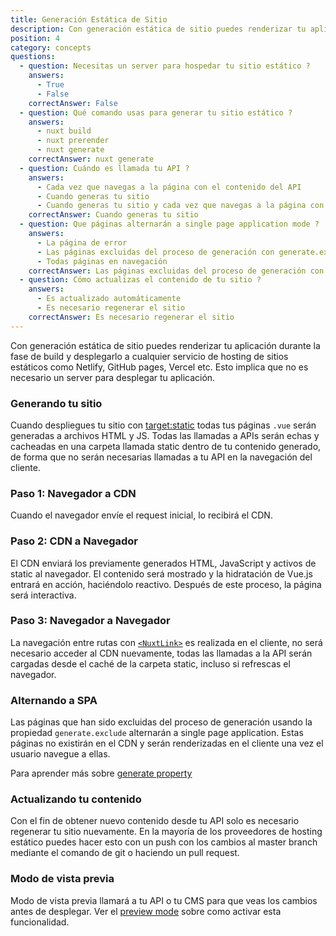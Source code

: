 ```yaml
---
title: Generación Estática de Sitio
description: Con generación estática de sitio puedes renderizar tu aplicación durante la fase de build y desplegarlo a cualquier servicio de hosting de sitios estáticos como Netlify, GitHub pages, Vercel etc.
position: 4
category: concepts
questions:
  - question: Necesitas un server para hospedar tu sitio estático ?
    answers:
      - True
      - False
    correctAnswer: False
  - question: Qué comando usas para generar tu sitio estático ?
    answers:
      - nuxt build
      - nuxt prerender
      - nuxt generate
    correctAnswer: nuxt generate
  - question: Cuándo es llamada tu API ?
    answers:
      - Cada vez que navegas a la página con el contenido del API
      - Cuando generas tu sitio
      - Cuando generas tu sitio y cada vez que navegas a la página con el contenido del API
    correctAnswer: Cuando generas tu sitio
  - question: Que páginas alternarán a single page application mode ?
    answers:
      - La página de error
      - Las páginas excluidas del proceso de generación con generate.excludes
      - Todas páginas en navegación
    correctAnswer: Las páginas excluidas del proceso de generación con generate.excludes
  - question: Cómo actualizas el contenido de tu sitio ?
    answers:
      - Es actualizado automáticamente
      - Es necesario regenerar el sitio
    correctAnswer: Es necesario regenerar el sitio
---
```


Con generación estática de sitio puedes renderizar tu aplicación durante la fase de build y desplegarlo a cualquier servicio de hosting de sitios estáticos como Netlify, GitHub pages, Vercel etc. Esto implica que no es necesario un server para desplegar tu aplicación.

### Generando tu sitio

Cuando despliegues tu sitio con [target:static](/guides/features/deployment-targets#static-hosting) todas tus páginas `.vue` serán generadas a archivos HTML y JS. Todas las llamadas a APIs serán echas y cacheadas en una carpeta llamada static dentro de tu contenido generado, de forma que no serán necesarias llamadas a tu API en la navegación del cliente.

### Paso 1: Navegador a CDN

Cuando el navegador envíe el request inicial, lo recibirá el CDN.

### Paso 2: CDN a Navegador

El CDN enviará los previamente generados HTML, JavaScript y activos de static al navegador.
El contenido será mostrado y la hidratación de Vue.js entrará en acción, haciéndolo reactivo. Después de este proceso, la página será interactiva.

### Paso 3: Navegador a Navegador

La navegación entre rutas con [`<NuxtLink>`](/guides/features/nuxt-components#the-nuxtlink-component) es realizada en el cliente, no será necesario acceder al CDN nuevamente, todas las llamadas a la API serán cargadas desde el caché de la carpeta static, incluso si refrescas el navegador.

### Alternando a SPA

Las páginas que han sido excluidas del proceso de generación usando la propiedad `generate.exclude` alternarán a single page application. Estas páginas no existirán en el CDN y serán renderizadas en el cliente una vez el usuario navegue a ellas.

<base-alert type="next">

Para aprender más sobre [generate property](/guides/configuration-glossary/configuration-generate#exclude)

</base-alert>

### Actualizando tu contenido

Con el fin de obtener nuevo contenido desde tu API solo es necesario regenerar tu sitio nuevamente. En la mayoría de los proveedores de hosting estático puedes hacer esto con un push con los cambios al master branch mediante el comando de git o haciendo un pull request.

### Modo de vista previa

Modo de vista previa llamará a tu API o tu CMS para que veas los cambios antes de desplegar. Ver el [preview mode](/guides/features/live-preview) sobre como activar esta funcionalidad.

<quiz :questions="questions"></quiz>
